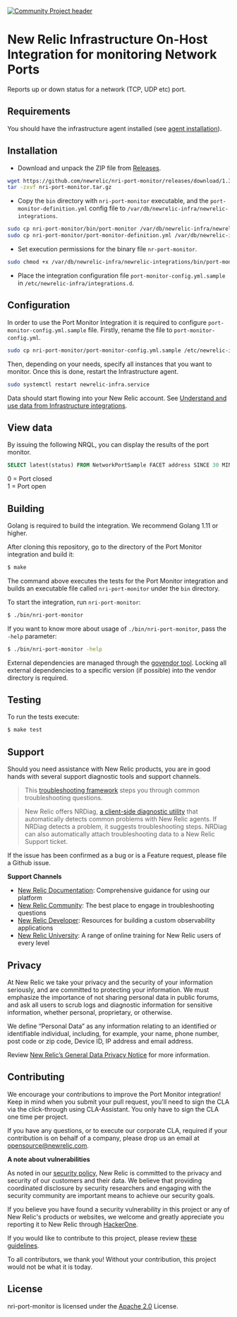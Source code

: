 [![Community Project header](https://github.com/newrelic/open-source-office/raw/master/examples/categories/images/Community_Project.png)](https://github.com/newrelic/open-source-office/blob/master/examples/categories/index.md#community-project)

# New Relic Infrastructure On-Host Integration for monitoring Network Ports

Reports up or down status for a network (TCP, UDP etc) port.

## Requirements

You should have the infrastructure agent installed (see [agent installation](https://docs.newrelic.com/docs/infrastructure/new-relic-infrastructure/installation/install-infrastructure-linux)).

## Installation

* Download and unpack the ZIP file from [Releases](https://github.com/newrelic/nri-port-monitor/releases).  

```sh bash
wget https://github.com/newrelic/nri-port-monitor/releases/download/1.3/nri-port-monitor.tar.gz
tar -zxvf nri-port-monitor.tar.gz 
```

* Copy the `bin` directory with `nri-port-monitor` executable, and the `port-monitor-definition.yml` config file to `/var/db/newrelic-infra/newrelic-integrations`.  

```sh bash
sudo cp nri-port-monitor/bin/port-monitor /var/db/newrelic-infra/newrelic-integrations/bin/
sudo cp nri-port-monitor/port-monitor-definition.yml /var/db/newrelic-infra/newrelic-integrations/
```

* Set execution permissions for the binary file `nr-port-monitor`.  

``` sh bash
sudo chmod +x /var/db/newrelic-infra/newrelic-integrations/bin/port-monitor
```

* Place the integration configuration file `port-monitor-config.yml.sample` in `/etc/newrelic-infra/integrations.d`.

## Configuration

In order to use the Port Monitor Integration it is required to configure `port-monitor-config.yml.sample` file. Firstly, rename the file to `port-monitor-config.yml`.  

```sh bash
sudo cp nri-port-monitor/port-monitor-config.yml.sample /etc/newrelic-infra/integrations.d/port-monitor-config.yml
```

Then, depending on your needs, specify all instances that you want to monitor. Once this is done, restart the Infrastructure agent.

```sh bash
sudo systemctl restart newrelic-infra.service
```

Data should start flowing into your New Relic account. See [Understand and use data from Infrastructure integrations](https://docs.newrelic.com/docs/integrations/infrastructure-integrations/get-started/understand-use-data-infrastructure-integrations).

## View data

By issuing the following NRQL, you can display the results of the port monitor.

```sql NRQL
SELECT latest(status) FROM NetworkPortSample FACET address SINCE 30 MINUTES AGO TIMESERIES
```

0 = Port closed  
1 = Port open

## Building

Golang is required to build the integration. We recommend Golang 1.11 or higher.

After cloning this repository, go to the directory of the Port Monitor integration and build it:

```bash
$ make
```

The command above executes the tests for the Port Monitor integration and builds an executable file called `nri-port-monitor` under the `bin` directory.  

To start the integration, run `nri-port-monitor`:

```bash
$ ./bin/nri-port-monitor
```

If you want to know more about usage of `./bin/nri-port-monitor`, pass the `-help` parameter:

```bash
$ ./bin/nri-port-monitor -help
```

External dependencies are managed through the [govendor tool](https://github.com/kardianos/govendor). Locking all external dependencies to a specific version (if possible) into the vendor directory is required.

## Testing

To run the tests execute:

```bash
$ make test
```

## Support

Should you need assistance with New Relic products, you are in good hands with several support diagnostic tools and support channels.

> This [troubleshooting framework](https://discuss.newrelic.com/t/troubleshooting-frameworks/108787) steps you through common troubleshooting questions.

> New Relic offers NRDiag, [a client-side diagnostic utility](https://docs.newrelic.com/docs/using-new-relic/cross-product-functions/troubleshooting/new-relic-diagnostics) that automatically detects common problems with New Relic agents. If NRDiag detects a problem, it suggests troubleshooting steps. NRDiag can also automatically attach troubleshooting data to a New Relic Support ticket.

If the issue has been confirmed as a bug or is a Feature request, please file a Github issue.

**Support Channels**

* [New Relic Documentation](https://docs.newrelic.com): Comprehensive guidance for using our platform
* [New Relic Community](https://discuss.newrelic.com): The best place to engage in troubleshooting questions
* [New Relic Developer](https://developer.newrelic.com/): Resources for building a custom observability applications
* [New Relic University](https://learn.newrelic.com/): A range of online training for New Relic users of every level

## Privacy

At New Relic we take your privacy and the security of your information seriously, and are committed to protecting your information. We must emphasize the importance of not sharing personal data in public forums, and ask all users to scrub logs and diagnostic information for sensitive information, whether personal, proprietary, or otherwise.

We define “Personal Data” as any information relating to an identified or identifiable individual, including, for example, your name, phone number, post code or zip code, Device ID, IP address and email address.

Review [New Relic’s General Data Privacy Notice](https://newrelic.com/termsandconditions/privacy) for more information.

## Contributing

We encourage your contributions to improve the Port Monitor integration! Keep in mind when you submit your pull request, you'll need to sign the CLA via the click-through using CLA-Assistant. You only have to sign the CLA one time per project.

If you have any questions, or to execute our corporate CLA, required if your contribution is on behalf of a company,  please drop us an email at opensource@newrelic.com.

**A note about vulnerabilities**

As noted in our [security policy](/SECURITY.md), New Relic is committed to the privacy and security of our customers and their data. We believe that providing coordinated disclosure by security researchers and engaging with the security community are important means to achieve our security goals.

If you believe you have found a security vulnerability in this project or any of New Relic's products or websites, we welcome and greatly appreciate you reporting it to New Relic through [HackerOne](https://hackerone.com/newrelic).

If you would like to contribute to this project, please review [these guidelines](./CONTRIBUTING.md).

To all contributors, we thank you!  Without your contribution, this project would not be what it is today.

## License

nri-port-monitor is licensed under the [Apache 2.0](http://apache.org/licenses/LICENSE-2.0.txt) License.
